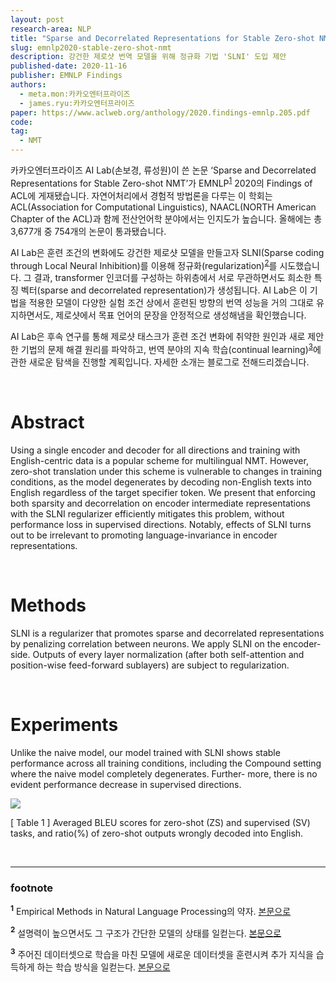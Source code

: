 ```yaml
---
layout: post
research-area: NLP
title: "Sparse and Decorrelated Representations for Stable Zero-shot NMT"
slug: emnlp2020-stable-zero-shot-nmt
description: 강건한 제로샷 번역 모델을 위해 정규화 기법 'SLNI' 도입 제안
published-date: 2020-11-16
publisher: EMNLP Findings
authors:
  - meta.mon:카카오엔터프라이즈
  - james.ryu:카카오엔터프라이즈
paper: https://www.aclweb.org/anthology/2020.findings-emnlp.205.pdf
code:
tag:
  - NMT
---
```


카카오엔터프라이즈 AI Lab(손보경, 류성원)이 쓴 논문 ‘Sparse and Decorrelated Representations for Stable Zero-shot NMT’가 EMNLP<sup id="a1">[1](#f1)</sup> 2020의 Findings of ACL에 게재됐습니다. 자연어처리에서 경험적 방법론을 다루는 이 학회는 ACL(Association for Computational Linguistics), NAACL(NORTH American Chapter of the ACL)과 함께 전산언어학 분야에서는 인지도가 높습니다. 올해에는 총 3,677개 중 754개의 논문이 통과됐습니다.

AI Lab은 훈련 조건의 변화에도 강건한 제로샷 모델을 만들고자 SLNI(Sparse coding through Local Neural Inhibition)를 이용해 정규화(regularization)<sup id="a2">[2](#f2)</sup>를 시도했습니다. 그 결과, transformer 인코더를 구성하는 하위층에서 서로 무관하면서도 희소한 특징 벡터(sparse and decorrelated representation)가 생성됩니다. AI Lab은 이 기법을 적용한 모델이 다양한 실험 조건 상에서 훈련된 방향의 번역 성능을 거의 그대로 유지하면서도, 제로샷에서 목표 언어의 문장을 안정적으로 생성해냄을 확인했습니다.

AI Lab은 후속 연구를 통해 제로샷 태스크가 훈련 조건 변화에 취약한 원인과 새로 제안한 기법의 문제 해결 원리를 파악하고, 번역 분야의 지속 학습(continual learning)<sup id="a3">[3](#f3)</sup>에 관한 새로운 탐색을 진행할 계획입니다. 자세한 소개는 블로그로 전해드리겠습니다.

<br/>

# Abstract

Using a single encoder and decoder for all directions and training with English-centric data is a popular scheme for multilingual NMT. However, zero-shot translation under this scheme is vulnerable to changes in training conditions, as the model degenerates by decoding non-English texts into English regardless of the target specifier token. We present that enforcing both sparsity and decorrelation on encoder intermediate representations with the SLNI regularizer efficiently mitigates this problem, without performance loss in supervised directions. Notably, effects of SLNI turns out to be irrelevant to promoting language-invariance in encoder representations.

<br/>

# Methods

SLNI is a regularizer that promotes sparse and decorrelated representations by penalizing correlation between neurons. We apply SLNI on the encoder-side. Outputs of every layer normalization (after both self-attention and position-wise feed-forward sublayers) are subject to regularization.

<br/>

# Experiments

Unlike the naive model, our model trained with SLNI shows stable performance across all training conditions, including the Compound setting where the naive model completely degenerates. Further- more, there is no evident performance decrease in supervised directions.

<img src="{{ site.url }}/assets/img/2020-11-16-stable-zero-shot-nmt/001.png" align="center">

[ Table 1 ] Averaged BLEU scores for zero-shot (ZS) and supervised (SV) tasks, and ratio(%) of zero-shot outputs wrongly decoded into English.

<br/>

-----
### footnote

<b id="f1"><sup>1</sup></b> Empirical Methods in Natural Language Processing의 약자. [본문으로](#a1)

<b id="f2"><sup>2</sup></b> 설명력이 높으면서도 그 구조가 간단한 모델의 상태를 일컫는다. [본문으로](#a2)

<b id="f3"><sup>3</sup></b> 주어진 데이터셋으로 학습을 마친 모델에 새로운 데이터셋을 훈련시켜 추가 지식을 습득하게 하는 학습 방식을 일컫는다. [본문으로](#a3)
